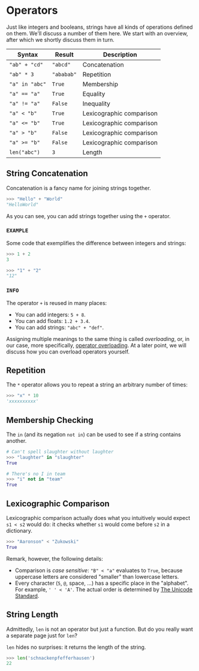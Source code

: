 # Operators

Just like integers and booleans, strings have all kinds of operations defined on them.
We'll discuss a number of them here.
We start with an overview, after which we shortly discuss them in turn.

| Syntax         | Result     | Description              |
| -------------- | ---------- | ------------------------ |
| `"ab" + "cd"`  | `"abcd"`   | Concatenation            |
| `"ab" * 3`     | `"ababab"` | Repetition               |
| `"a" in "abc"` | `True`     | Membership               |
| `"a" == "a"`   | `True`     | Equality                 |
| `"a" != "a"`   | `False`    | Inequality               |
| `"a" < "b"`    | `True`     | Lexicographic comparison |
| `"a" <= "b"`   | `True`     | Lexicographic comparison |
| `"a" > "b"`    | `False`    | Lexicographic comparison |
| `"a" >= "b"`   | `False`    | Lexicographic comparison |
| `len("abc")`   | `3`        | Length                   |

## String Concatenation

Concatenation is a fancy name for joining strings together.

```python
>>> "Hello" + "World"
"HelloWorld"
```

As you can see, you can add strings together using the `+` operator.

### `EXAMPLE`

Some code that exemplifies the difference between integers and strings:

```python
>>> 1 + 2
3

>>> "1" + "2"
"12"
```

### `INFO`

The operator `+` is reused in many places:

- You can add integers: `5 + 8`.
- You can add floats: `1.2 + 3.4`.
- You can add strings: `"abc" + "def"`.

Assigning multiple meanings to the same thing is called _overloading_, or, in our case, more specifically, [operator overloading](https://en.wikipedia.org/wiki/Operator_overloading).
At a later point, we will discuss how you can overload operators yourself.

## Repetition

The `*` operator allows you to repeat a string an arbitrary number of times:

```python
>>> "x" * 10
'xxxxxxxxxx'
```

## Membership Checking

The `in` (and its negation `not in`) can be used to see if a string contains another.

```python
# Can't spell slaughter without laughter
>>> "laughter" in "slaughter"
True

# There's no I in team
>>> "i" not in "team"
True
```

## Lexicographic Comparison

Lexicographic comparison actually does what you intuitively would expect `s1 < s2` would do: it checks whether `s1` would come before `s2` in a dictionary.

```python
>>> "Aaronson" < "Zukowski"
True
```

Remark, however, the following details:

- Comparison is _case sensitive_: `"B" < "a"` evaluates to `True`, because uppercase letters are considered "smaller" than lowercase letters.
- Every character (`5`, `@`, space, &hellip;) has a specific place in the "alphabet".
  For example, `' ' < 'A'`.
  The actual order is determined by [The Unicode Standard](https://en.wikipedia.org/wiki/List_of_Unicode_characters).

## String Length

Admittedly, `len` is not an operator but just a function.
But do you really want a separate page just for `len`?

`len` hides no surprises: it returns the length of the string.

```python
>>> len('schnackenpfefferhausen')
22
```
